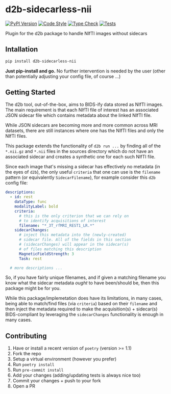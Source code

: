 # d2b-sidecarless-nii

[![PyPI Version](https://img.shields.io/pypi/v/d2b-sidecarless-nii.svg)](https://pypi.org/project/d2b-sidecarless-nii/) [![Code Style](https://github.com/d2b-dev/d2b-sidecarless-nii/actions/workflows/lint.yaml/badge.svg)](https://github.com/d2b-dev/d2b-sidecarless-nii/actions/workflows/lint.yaml) [![Type Check](https://github.com/d2b-dev/d2b-sidecarless-nii/actions/workflows/type-check.yaml/badge.svg)](https://github.com/d2b-dev/d2b-sidecarless-nii/actions/workflows/type-check.yaml) [![Tests](https://github.com/d2b-dev/d2b-sidecarless-nii/actions/workflows/test.yaml/badge.svg)](https://github.com/d2b-dev/d2b-sidecarless-nii/actions/workflows/test.yaml)

Plugin for the d2b package to handle NIfTI images without sidecars

## Intallation

```bash
pip install d2b-sidecarless-nii
```

**Just pip-install and go.** No further intervention is needed by the user (other than potentially adjusting your config file, of course ...)

## Getting Started

The d2b tool, out-of-the-box, aims to BIDS-ify data stored as NIfTI images. The main requirement is that each NIfTI file of interest has an associated JSON sidecar file which contains metadata about the linked NIfTI file.

While JSON sidecars are becoming more and more common across MRI datasets, there are still instances where one has the NIfTI files and only the NIfTI files.

This package extends the functionality of `d2b run ...` by finding all of the `*.nii.gz` and `*.nii` files in the sources directory which do not have an associated sidecar and creates a synthetic one for each such NIfTI file.

Since each image that's missing a sidecar has effectively no metadata (in the eyes of `d2b`), the only useful `criteria` that one can use is the `filename` pattern (or equivalently `SidecarFilename`), for example consider this `d2b` config file:

```yaml
descriptions:
  - id: rest
    dataType: func
    modalityLabel: bold
    criteria:
      # this is the only criterion that we can rely on
      # to identify acquisitions of interest
      filename: "*_3T_rfMRI_REST1_LR.*"
    sidecarChanges:
      # inject this metadata into the (newly-created)
      # sidecar file. All of the fields in this section
      # (sidecarChanges) will appear in the sidecar(s)
      # of files matching this description
      MagneticFieldStrength: 3
      Task: rest

  # more descriptions ...
```

So, if you have fairly unique filenames, and if given a matching filename you know what the sidecar metadata _ought_ to have been/should be, then this package might be for you.

While this package/implemetation does have its limitations, in many cases, being able to match/find files (via `criteria`) based on their `filename` and then inject the metadata required to make the acquisition(s) + sidecar(s) BIDS-compliant by leveraging the `sidecarChanges` functionality is enough in many cases.

## Contributing

1. Have or install a recent version of `poetry` (version >= 1.1)
1. Fork the repo
1. Setup a virtual environment (however you prefer)
1. Run `poetry install`
1. Run `pre-commit install`
1. Add your changes (adding/updating tests is always nice too)
1. Commit your changes + push to your fork
1. Open a PR
